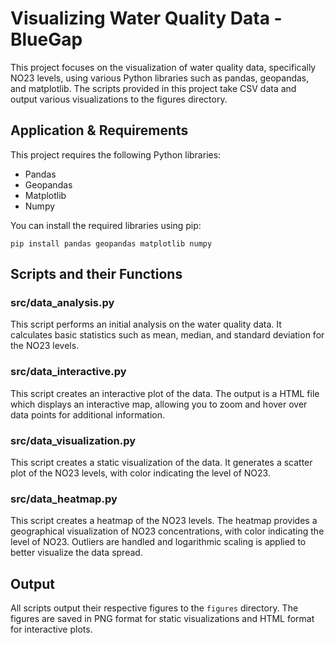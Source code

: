 <!DOCTYPE html>
<html>
<head>
    <title>Visualizing Water Quality Data - BlueGap</title>
</head>
<body>

<h1>Visualizing Water Quality Data - BlueGap</h1>

<p>This project focuses on the visualization of water quality data, specifically NO23 levels, using various Python libraries such as pandas, geopandas, and matplotlib. The scripts provided in this project take CSV data and output various visualizations to the figures directory.</p>

<h2>Application & Requirements</h2>

<p>This project requires the following Python libraries:</p>

<ul><li>Pandas</li>
    <li>Geopandas</li>
    <li>Matplotlib</li>
    <li>Numpy</li></ul>

<p>You can install the required libraries using pip:</p>

<pre><code>pip install pandas geopandas matplotlib numpy</code></pre>

<h2>Scripts and their Functions</h2>

<h3>src/data_analysis.py</h3>
<p>This script performs an initial analysis on the water quality data. It calculates basic statistics such as mean, median, and standard deviation for the NO23 levels.</p>

<h3>src/data_interactive.py</h3>
<p>This script creates an interactive plot of the data. The output is a HTML file which displays an interactive map, allowing you to zoom and hover over data points for additional information.</p>

<h3>src/data_visualization.py</h3>
<p>This script creates a static visualization of the data. It generates a scatter plot of the NO23 levels, with color indicating the level of NO23.</p>

<h3>src/data_heatmap.py</h3>
<p>This script creates a heatmap of the NO23 levels. The heatmap provides a geographical visualization of NO23 concentrations, with color indicating the level of NO23. Outliers are handled and logarithmic scaling is applied to better visualize the data spread.</p>

<h2>Output</h2>

<p>All scripts output their respective figures to the <code>figures</code> directory. The figures are saved in PNG format for static visualizations and HTML format for interactive plots.</p>

</body>
</html>
